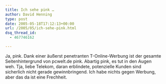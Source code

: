 ```yaml
---
title: Ich sehe pink …
author: David Henning
type: post
date: 2005-05-18T17:12:13+00:00
url: /2005/05/ich-sehe-pink.html
dsq_thread_id:
  - 467746162

---
```

Ja, pink. Dank einer äußerst penetranten T-Online-Werbung ist der gesamte Seitenhintergrund von pcwelt.de pink. Abartig pink, es tut in den Augen weh. Tja, liebe Telekom, daran erblindete, potenzielle Kunden sind sicherlich nicht gerade gewinnbringend. Ich habe nichts gegen Werbung, aber das da ist eine Frechheit.